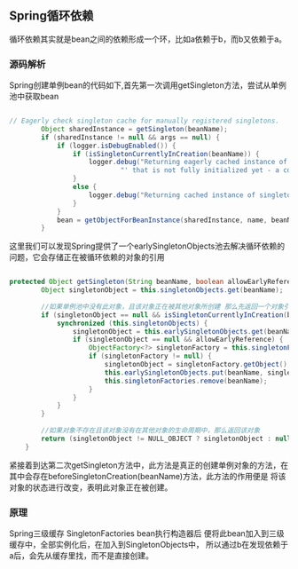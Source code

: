 ## Spring循环依赖


循环依赖其实就是bean之间的依赖形成一个环，比如a依赖于b，而b又依赖于a。


### 源码解析

Spring创建单例bean的代码如下,首先第一次调用getSingleton方法，尝试从单例池中获取bean


````java

// Eagerly check singleton cache for manually registered singletons.
		Object sharedInstance = getSingleton(beanName);
		if (sharedInstance != null && args == null) {
			if (logger.isDebugEnabled()) {
				if (isSingletonCurrentlyInCreation(beanName)) {
					logger.debug("Returning eagerly cached instance of singleton bean '" + beanName +
							"' that is not fully initialized yet - a consequence of a circular reference");
				}
				else {
					logger.debug("Returning cached instance of singleton bean '" + beanName + "'");
				}
			}
			bean = getObjectForBeanInstance(sharedInstance, name, beanName, null);
		}

````

这里我们可以发现Spring提供了一个earlySingletonObjects池去解决循环依赖的问题，它会存储正在被循环依赖的对象的引用

````java

protected Object getSingleton(String beanName, boolean allowEarlyReference) {
		Object singletonObject = this.singletonObjects.get(beanName);
		
		//如果单例池中没有此对象，且该对象正在被其他对象所创建 那么先返回一个对象引用供其使用
		if (singletonObject == null && isSingletonCurrentlyInCreation(beanName)) {
			synchronized (this.singletonObjects) {
				singletonObject = this.earlySingletonObjects.get(beanName);
				if (singletonObject == null && allowEarlyReference) {
					ObjectFactory<?> singletonFactory = this.singletonFactories.get(beanName);
					if (singletonFactory != null) {
						singletonObject = singletonFactory.getObject();
						this.earlySingletonObjects.put(beanName, singletonObject);
						this.singletonFactories.remove(beanName);
					}
				}
			}
		}
		
		//如果对象不存在且该对象没有在其他对象的生命周期中，那么返回该对象
		return (singletonObject != NULL_OBJECT ? singletonObject : null);
	}

````

紧接着到达第二次getSingleton方法中，此方法是真正的创建单例对象的方法，在其中会存在beforeSingletonCreation(beanName)方法，此方法的作用便是
将该对象的状态进行改变，表明此对象正在被创建。


### 原理

Spring三级缓存 SingletonFactories bean执行构造器后 便将此bean加入到三级缓存中，全部实例化后，在加入到SingletonObjects中，
所以通过b在发现依赖于a后，会先从缓存里找，而不是直接创建。
